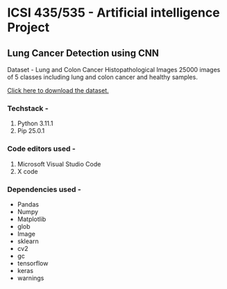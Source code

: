# ICSI 435/535 - Artificial intelligence Project
## Lung Cancer Detection using CNN

Dataset -
Lung and Colon Cancer Histopathological Images
25000 images of 5 classes including lung and colon cancer and healthy samples. 

[Click here to download the dataset.](https://www.kaggle.com/datasets/andrewmvd/lung-and-colon-cancer-histopathological-images)

### Techstack -
1. Python 3.11.1
2. Pip 25.0.1

### Code editors used -
1. Microsoft Visual Studio Code
1. X code

### Dependencies used -

* Pandas
* Numpy
* Matplotlib
* glob
* Image
* sklearn
* cv2
* gc
* tensorflow
* keras
* warnings

